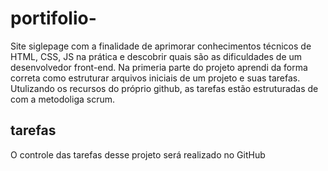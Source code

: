 # portifolio-
Site siglepage com a finalidade de aprimorar conhecimentos técnicos de HTML, CSS, JS na prática e descobrir quais são as dificuldades de um desenvolvedor front-end. Na primeria parte do projeto aprendi da forma correta como estruturar arquivos iniciais de um projeto e suas tarefas. Utulizando os recursos do próprio github, as tarefas estão estruturadas de com a metodoliga scrum.

## tarefas
O controle das tarefas desse projeto será realizado no GitHub

